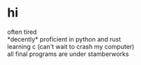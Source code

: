 <h1>hi</h1>
often tired<br/> 
*decently* proficient in python and rust<br/>
learning c (can't wait to crash my computer)<br/>
all final programs are under stamberworks
